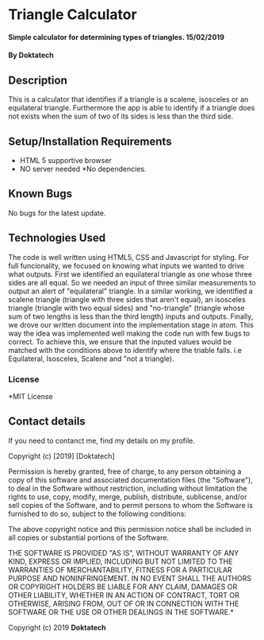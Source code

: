 # Triangle Calculator 
#### Simple calculator for determining types of triangles. 15/02/2019
#### By **Doktatech**
## Description
This is a calculator that identifies if a triangle is a scalene, isosceles or an equilateral triangle. Furthermore the app is able to identify if a triangle does not exists when the sum of two of its sides is less than the third side. 
## Setup/Installation Requirements
* HTML 5 supportive browser
* NO server needed
*No dependencies.

## Known Bugs
No bugs for the latest update.
## Technologies Used
 The code is well written using HTML5, CSS and Javascript for styling. For full funcionality, we focused on knowing what inputs we wanted to drive what outputs. First we identified an equilateral triangle as one whose three sides are all equal. So we needed an input of three similar measurements to output an alert of "equilateral" triangle. In a similar working, we identified a scalene triangle (triangle with three sides that aren't equal), an isosceles triangle (triangle with two equal sides) and "no-triangle"   (triangle whose sum of two lengths is less than the third length) inputs and outputs. Finally, we drove our written document into the implementation stage in atom. This way the idea was implemented well making the code run with few bugs to correct. To achieve this, we ensure that the inputed values would be matched with the conditions above to identify where the triable falls. i.e Equilateral, Isosceles, Scalene and "not a triangle).
### License
*MIT License
## Contact details
 If you need to contanct me, find my details on my profile.

Copyright (c) [2019] [Doktatech]

Permission is hereby granted, free of charge, to any person obtaining a copy
of this software and associated documentation files (the "Software"), to deal
in the Software without restriction, including without limitation the rights
to use, copy, modify, merge, publish, distribute, sublicense, and/or sell
copies of the Software, and to permit persons to whom the Software is
furnished to do so, subject to the following conditions:

The above copyright notice and this permission notice shall be included in all
copies or substantial portions of the Software.

THE SOFTWARE IS PROVIDED "AS IS", WITHOUT WARRANTY OF ANY KIND, EXPRESS OR
IMPLIED, INCLUDING BUT NOT LIMITED TO THE WARRANTIES OF MERCHANTABILITY,
FITNESS FOR A PARTICULAR PURPOSE AND NONINFRINGEMENT. IN NO EVENT SHALL THE
AUTHORS OR COPYRIGHT HOLDERS BE LIABLE FOR ANY CLAIM, DAMAGES OR OTHER
LIABILITY, WHETHER IN AN ACTION OF CONTRACT, TORT OR OTHERWISE, ARISING FROM,
OUT OF OR IN CONNECTION WITH THE SOFTWARE OR THE USE OR OTHER DEALINGS IN THE
SOFTWARE.*

Copyright (c) 2019 **Doktatech**
